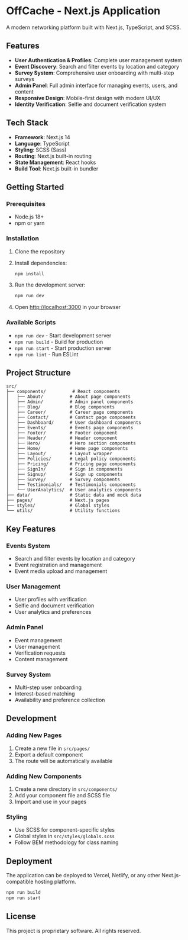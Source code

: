 # OffCache - Next.js Application

A modern networking platform built with Next.js, TypeScript, and SCSS.

## Features

- **User Authentication & Profiles**: Complete user management system
- **Event Discovery**: Search and filter events by location and category
- **Survey System**: Comprehensive user onboarding with multi-step surveys
- **Admin Panel**: Full admin interface for managing events, users, and content
- **Responsive Design**: Mobile-first design with modern UI/UX
- **Identity Verification**: Selfie and document verification system

## Tech Stack

- **Framework**: Next.js 14
- **Language**: TypeScript
- **Styling**: SCSS (Sass)
- **Routing**: Next.js built-in routing
- **State Management**: React hooks
- **Build Tool**: Next.js built-in bundler

## Getting Started

### Prerequisites

- Node.js 18+
- npm or yarn

### Installation

1. Clone the repository
2. Install dependencies:

   ```bash
   npm install
   ```

3. Run the development server:

   ```bash
   npm run dev
   ```

4. Open [http://localhost:3000](http://localhost:3000) in your browser

### Available Scripts

- `npm run dev` - Start development server
- `npm run build` - Build for production
- `npm run start` - Start production server
- `npm run lint` - Run ESLint

## Project Structure

```
src/
├── components/          # React components
│   ├── About/          # About page components
│   ├── Admin/          # Admin panel components
│   ├── Blog/           # Blog components
│   ├── Career/         # Career page components
│   ├── Contact/        # Contact page components
│   ├── Dashboard/      # User dashboard components
│   ├── Events/         # Events page components
│   ├── Footer/         # Footer component
│   ├── Header/         # Header component
│   ├── Hero/           # Hero section components
│   ├── Home/           # Home page components
│   ├── Layout/         # Layout wrapper
│   ├── Policies/       # Legal policy components
│   ├── Pricing/        # Pricing page components
│   ├── SignIn/         # Sign in components
│   ├── Signup/         # Sign up components
│   ├── Survey/         # Survey components
│   ├── Testimonials/   # Testimonials components
│   └── UserAnalytics/  # User analytics components
├── data/               # Static data and mock data
├── pages/              # Next.js pages
├── styles/             # Global styles
└── utils/              # Utility functions
```

## Key Features

### Events System

- Search and filter events by location and category
- Event registration and management
- Event media upload and management

### User Management

- User profiles with verification
- Selfie and document verification
- User analytics and preferences

### Admin Panel

- Event management
- User management
- Verification requests
- Content management

### Survey System

- Multi-step user onboarding
- Interest-based matching
- Availability and preference collection

## Development

### Adding New Pages

1. Create a new file in `src/pages/`
2. Export a default component
3. The route will be automatically available

### Adding New Components

1. Create a new directory in `src/components/`
2. Add your component file and SCSS file
3. Import and use in your pages

### Styling

- Use SCSS for component-specific styles
- Global styles in `src/styles/globals.scss`
- Follow BEM methodology for class naming

## Deployment

The application can be deployed to Vercel, Netlify, or any other Next.js-compatible hosting platform.

```bash
npm run build
npm run start
```

## License

This project is proprietary software. All rights reserved.
